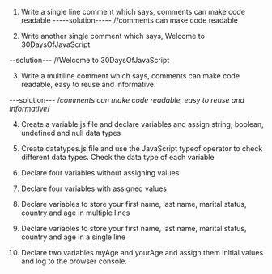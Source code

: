 1.	Write a single line comment which says, comments can make code readable
-----solution-----
//comments can make code readable

2.	Write another single comment which says, Welcome to 30DaysOfJavaScript

--solution---
//Welcome to 30DaysOfJavaScript

3.	Write a multiline comment which says, comments can make code readable, easy to reuse and informative.

---solution---
/*comments can make code readable, easy to reuse and informative*/

4.	Create a variable.js file and declare variables and assign string, boolean, undefined and null data types

5.	Create datatypes.js file and use the JavaScript typeof operator to check different data types. Check the data type of each variable

6.	Declare four variables without assigning values

7.	Declare four variables with assigned values

8.	Declare variables to store your first name, last name, marital status, country and age in multiple lines

9.	Declare variables to store your first name, last name, marital status, country and age in a single line

10.	Declare two variables myAge and yourAge and assign them initial values and log to the browser console.